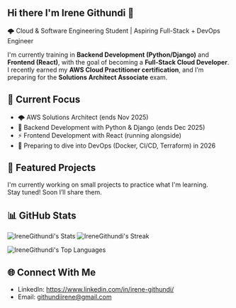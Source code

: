 ## Hi there I'm Irene Githundi 👋
🌩️ Cloud & Software Engineering Student | Aspiring Full-Stack + DevOps Engineer

I'm currently training in **Backend Development (Python/Django)** and **Frontend (React)**, with the goal of becoming a **Full-Stack Cloud Developer**.  
I recently earned my **AWS Cloud Practitioner certification**, and I’m preparing for the **Solutions Architect Associate** exam.
  

## 🔭 Current Focus
- 🌩️ AWS Solutions Architect (ends Nov 2025)
- 🐍 Backend Development with Python & Django (ends Dec 2025)
- ⚡ Frontend Development with React (running alongside)
- 🐳 Preparing to dive into DevOps (Docker, CI/CD, Terraform) in 2026

## 📂 Featured Projects
I'm currently working on small projects to practice what I'm learning.  
Stay tuned! Soon I’ll share them.

## 📊 GitHub Stats
![IreneGithundi's Stats](https://github-readme-stats.vercel.app/api?username=IreneGithundi&theme=tokyonight&show_icons=true&hide_border=true&count_private=true)
![IreneGithundi's Streak](https://github-readme-streak-stats.herokuapp.com/?user=IreneGithundi&theme=tokyonight&hide_border=true)

![IreneGithundi's Top Languages](https://github-readme-stats.vercel.app/api/top-langs/?username=IreneGithundi&theme=tokyonight&show_icons=true&hide_border=true&layout=compact)

## 🌐 Connect With Me
- LinkedIn: https://www.linkedin.com/in/irene-githundi/
- Email: githundiirene@gmail.com



<!--
**IreneGithundi/IreneGithundi** is a ✨ _special_ ✨ repository because its `README.md` (this file) appears on your GitHub profile.

Here are some ideas to get you started:

- 🔭 I’m currently working on ...
- 🌱 I’m currently learning ...
- 👯 I’m looking to collaborate on ...
- 🤔 I’m looking for help with ...
- 💬 Ask me about ...
- 📫 How to reach me: ...
- 😄 Pronouns: ...
- ⚡ Fun fact: ...
-->
